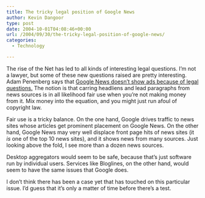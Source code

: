```yaml
---
title: The tricky legal position of Google News
author: Kevin Dangoor
type: post
date: 2004-10-01T04:08:46+00:00
url: /2004/09/30/the-tricky-legal-position-of-google-news/
categories:
  - Technology

---
```

The rise of the Net has led to all kinds of interesting legal questions. I&#8217;m not a lawyer, but some of these new questions raised are pretty interesting. Adam Penenberg says that [Google News doesn&#8217;t show ads because of legal questions.][1] The notion is that carring headliens and lead paragraphs from news sources is in all likelihood fair use when you&#8217;re not making money from it. Mix money into the equation, and you might just run afoul of copyright law.

Fair use is a tricky balance. On the one hand, Google drives traffic to news sites whose articles get prominent placement on Google News. On the other hand, Google News may very well displace front page hits of news sites (it _is_ one of the top 10 news sites), and it shows news from many sources. Just looking above the fold, I see more than a dozen news sources.

Desktop aggregators would seem to be safe, because that&#8217;s just software run by individual users. Services like Bloglines, on the other hand, would seem to have the same issues that Google does.

I don&#8217;t think there has been a case yet that has touched on this particular issue. I&#8217;d guess that it&#8217;s only a matter of time before there&#8217;s a test.

 [1]: http://www.wired.com/news/culture/0,1284,65106,00.html "Wired News: Google News: Beta Not Make Money"